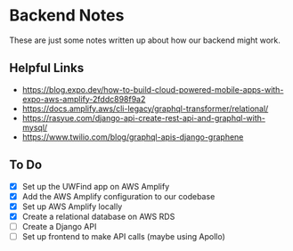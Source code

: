 # Backend Notes
These are just some notes written up about how our backend might work.

## Helpful Links
- https://blog.expo.dev/how-to-build-cloud-powered-mobile-apps-with-expo-aws-amplify-2fddc898f9a2
- https://docs.amplify.aws/cli-legacy/graphql-transformer/relational/
- https://rasyue.com/django-api-create-rest-api-and-graphql-with-mysql/
- https://www.twilio.com/blog/graphql-apis-django-graphene

## To Do
- [x] Set up the UWFind app on AWS Amplify 
- [x] Add the AWS Amplify configuration to our codebase
- [x] Set up AWS Amplify locally
- [x] Create a relational database on AWS RDS
- [ ] Create a Django API
- [ ] Set up frontend to make API calls (maybe using Apollo)